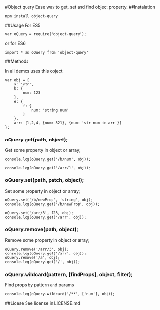 #Object query
Ease way to get, set and find object property.
##Instalation
```
npm install object-query
``` 
##Usage 
For ES5
```
var oQuery = require('object-query');
```
or for ES6
```
import * as oQuery from 'object-query'
```

##Methods

In all demos uses this object
```
var obj = {
	a: 'str',
	b: {
		num: 123
	},
	e: {
		f: {
			num: 'string num'
		}
	},
	arr: [1,2,4, {num: 321}, {num: 'str num in arr'}]
};
```
### oQuery.get(path, object);
Get some property in object or array;

```
console.log(oQuery.get('/b/num', obj));

console.log(oQuery.get('/arr/1', obj));
```

### oQuery.set(path, patch, object);
Set some property in object or array;

```
oQuery.set('/b/newProp', 'string', obj);
console.log(oQuery.get('/b/newProp', obj));

oQuery.set('/arr/3', 123, obj);
console.log(oQuery.get('/arr', obj));
```

### oQuery.remove(path, object);
Remove some property in object or array;

```
oQuery.remove('/arr/3', obj);
console.log(oQuery.get('/arr', obj));
oQuery.remove('/a', obj);
console.log(oQuery.get('/', obj));

```

### oQuery.wildcard(pattern, [findProps], object, filter);
Find props by pattern and params

```
console.log(oQuery.wildcard('/**', ['num'], obj));
```

##Licese
See license in LICENSE.md